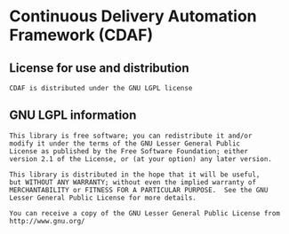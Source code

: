 Continuous Delivery Automation Framework (CDAF)
===============================================

License for use and distribution
--------------------------------
 
	CDAF is distributed under the GNU LGPL license
 
GNU LGPL information
--------------------
 
	This library is free software; you can redistribute it and/or
	modify it under the terms of the GNU Lesser General Public
	License as published by the Free Software Foundation; either
	version 2.1 of the License, or (at your option) any later version.
	 
	This library is distributed in the hope that it will be useful,
	but WITHOUT ANY WARRANTY; without even the implied warranty of
	MERCHANTABILITY or FITNESS FOR A PARTICULAR PURPOSE.  See the GNU
	Lesser General Public License for more details.
	 
	You can receive a copy of the GNU Lesser General Public License from 
	http://www.gnu.org/
